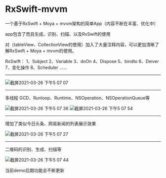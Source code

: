 # RxSwift-mvvm
一个基于RxSwift + Moya + mvvm架构的简单App（内容不断在丰富、优化中）

app包含了而且生成、识别、扫描、以及RxSwift的使用

对（tableView、CollectionView的使用）加入了大量注释内容，可以更加清晰了解RxSwift + Moya + mvvm的使用。

RxSwift：
1、Subject
2、Variable
3、doOn
4、Dispose
5、bindto
6、Deiver
7、变化操作
8、Scheduler
......

---------------------------------------------------------------------------------------------------------------------------------------------------------------

![截屏2021-03-26 下午5 07 07](https://user-images.githubusercontent.com/32358366/112608919-df9e7400-8e55-11eb-9b3d-fa371b98ef03.png)


---------------------------------------------------------------------------------------------------------------------------------------------------------------

多线程
GCD、Runloop、Runtime、NSOperation、NSOperationQueue等


![截屏2021-03-26 下午5 07 36](https://user-images.githubusercontent.com/32358366/112608958-eaf19f80-8e55-11eb-8507-f98cffd283ee.png)
![截屏2021-03-26 下午5 07 54](https://user-images.githubusercontent.com/32358366/112608989-f5139e00-8e55-11eb-8dff-4e48f3e234bf.png)


---------------------------------------------------------------------------------------------------------------------------------------------------------------
增加了类似今日头条、网易新闻的列表展示效果

![截屏2021-03-26 下午5 07 27](https://user-images.githubusercontent.com/32358366/112609041-0492e700-8e56-11eb-8cc8-3b687a4649cb.png)


---------------------------------------------------------------------------------------------------------------------------------------------------------------

二维码的识别、生成、扫描等

![截屏2021-03-26 下午5 07 44](https://user-images.githubusercontent.com/32358366/112609097-14123000-8e56-11eb-8732-c02bf49a2d9e.png)

当前demo后期功能会不断更新
